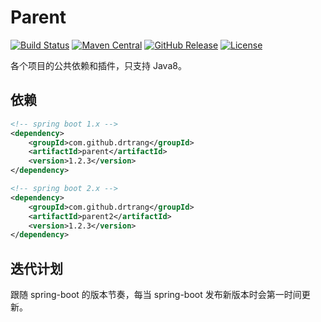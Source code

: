 # Parent

[![Build Status](https://img.shields.io/travis/drtrang/parent/master.svg?style=flat-square)](https://www.travis-ci.org/drtrang/parent)
[![Maven Central](https://img.shields.io/maven-central/v/com.github.drtrang/parent.svg?style=flat-square)](https://maven-badges.herokuapp.com/maven-central/com.github.drtrang/parent)
[![GitHub Release](https://img.shields.io/github/release/drtrang/parent.svg?style=flat-square)](https://github.com/drtrang/parent/releases)
[![License](http://img.shields.io/badge/license-apache%202-blue.svg?style=flat-square)](http://www.apache.org/licenses/LICENSE-2.0)

各个项目的公共依赖和插件，只支持 Java8。

## 依赖
```xml
<!-- spring boot 1.x -->
<dependency>
    <groupId>com.github.drtrang</groupId>
    <artifactId>parent</artifactId>
    <version>1.2.3</version>
</dependency>

<!-- spring boot 2.x -->
<dependency>
    <groupId>com.github.drtrang</groupId>
    <artifactId>parent2</artifactId>
    <version>1.2.3</version>
</dependency>
```

## 迭代计划
跟随 spring-boot 的版本节奏，每当 spring-boot 发布新版本时会第一时间更新。